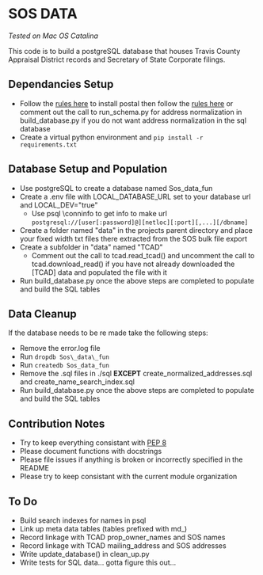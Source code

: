 # SOS DATA
*Tested on Mac OS Catalina*

This code is to build a postgreSQL database that houses Travis County Appraisal District records and Secretary of State Corporate filings. 
## Dependancies Setup 
- Follow the [rules here](https://github.com/openvenues/libpostal) to install postal then follow the [rules here](https://github.com/pramsey/pgsql-postal) or comment out the call to run\_schema.py for address normalization in build\_database.py if you do not want address normalization in the sql database 
- Create a virtual python environment and `pip install -r requirements.txt`

## Database Setup and Population
- Use postgreSQL to create a database named Sos\_data\_fun
- Create a .env file with LOCAL\_DATABASE\_URL set to your database url and LOCAL\_DEV="true"
    - Use psql \conninfo to get info to make url `postgresql://[user[:password]@][netloc][:port][,...][/dbname]`
- Create a folder named "data" in the projects parent directory and place your fixed width txt files there extracted from the SOS bulk file export
- Create a subfolder in "data" named "TCAD"  
    - Comment out the call to tcad.read\_tcad() and uncomment the call to tcad.download\_read() if you have not already downloaded the [TCAD] data and populated the file with it
- Run build\_database.py once the above steps are completed to populate and build the SQL tables

## Data Cleanup
If the database needs to be re made take the following steps:
- Remove the error.log file
- Run `dropdb Sos\_data\_fun`
- Run `createdb Sos_data_fun`
- Remove the .sql files in ./sql **EXCEPT** create\_normalized\_addresses.sql and create\_name\_search\_index.sql
- Run build\_database.py once the above steps are completed to populate and build the SQL tables

## Contribution Notes
- Try to keep everything consistant with [PEP 8](https://www.python.org/dev/peps/pep-0008/)
- Please document functions with docstrings 
- Please file issues if anything is broken or incorrectly specified in the README
- Please try to keep consistant with the current module organization

## To Do
- Build search indexes for names in psql
- Link up meta data tables (tables prefixed with md\_)  
- Record linkage with TCAD prop\_owner\_names and SOS names
- Record linkage with TCAD mailing\_address and SOS addresses
- Write update\_database() in clean\_up.py 
- Write tests for SQL data... gotta figure this out...
